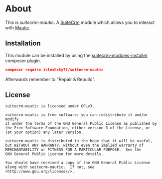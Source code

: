 # About #

This is _suitecrm-mautic_. 
A [SuiteCrm] module which allows you to interact with [Mautic].

## Installation

This module can be installed by using the [suitecrm-modules-installer] composer plugin.

```json
composer require isleshcky77/suitecrm-mautic
```

Afterwards remember to "Repair & Rebuild".
 

## License ##

    suitecrm-mautic is licensed under GPLv3.

    suitecrm-mautic is free software: you can redistribute it and/or modify
    it under the terms of the GNU General Public License as published by
    the Free Software Foundation, either version 3 of the License, or
    (at your option) any later version.

    suitecrm-mautic is distributed in the hope that it will be useful,
    but WITHOUT ANY WARRANTY; without even the implied warranty of
    MERCHANTABILITY or FITNESS FOR A PARTICULAR PURPOSE.  See the
    GNU General Public License for more details.

    You should have received a copy of the GNU General Public License
    along with suitecrm-mautic.  If not, see <http://www.gnu.org/licenses/>.


[SuiteCrm]: https://suitecrm.com
[mautic]: https://mautic.org
[suitecrm-modules-installer]:https://github.com/isleshocky77/suitecrm-modules-installer
